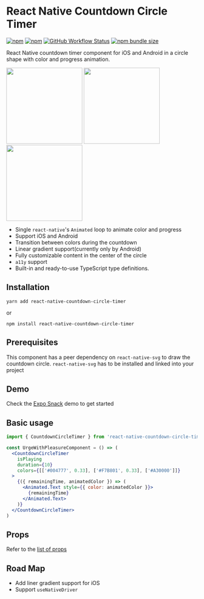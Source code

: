 # React Native Countdown Circle Timer

[![npm](https://img.shields.io/npm/v/react-native-countdown-circle-timer)](https://www.npmjs.com/package/react-native-countdown-circle-timer)
[![npm](https://img.shields.io/npm/dw/react-native-countdown-circle-timer)](https://www.npmjs.com/package/react-native-countdown-circle-timer)
[![GitHub Workflow Status](https://img.shields.io/github/workflow/status/vydimitrov/react-countdown-circle-timer/Codecov%20Coverage)](https://codecov.io/gh/vydimitrov/react-countdown-circle-timer)
[![npm bundle size](https://img.shields.io/bundlephobia/min/react-native-countdown-circle-timer)](https://bundlephobia.com/result?p=react-native-countdown-circle-timer)

React Native countdown timer component for iOS and Android in a circle shape with color and progress animation.

<img src="https://user-images.githubusercontent.com/10707142/66097204-ca68c200-e59d-11e9-9b70-688409755aaa.gif" width="200"> <img src="https://user-images.githubusercontent.com/10707142/65935516-a0869280-e419-11e9-9bb0-40c4d1ef2bbe.gif" width="200"> <img src="https://user-images.githubusercontent.com/10707142/65963815-cfbdf380-e45b-11e9-809d-970174e88914.gif" width="200">

- Single `react-native`'s `Animated` loop to animate color and progress
- Support iOS and Android
- Transition between colors during the countdown
- Linear gradient support(currently only by Android)
- Fully customizable content in the center of the circle
- `a11y` support
- Built-in and ready-to-use TypeScript type definitions.

## Installation

```
yarn add react-native-countdown-circle-timer
```

or

```
npm install react-native-countdown-circle-timer
```

## Prerequisites

This component has a peer dependency on `react-native-svg` to draw the countdown circle. `react-native-svg` has to be installed and linked into your project

## Demo

Check the [Expo Snack](https://snack.expo.io/@vydimitrov/countdown-circle-timer?session_id=snack-session-8tgDhia5f&preview=true&platform=ios&iframeId=4a80oah677&theme=light) demo to get started

## Basic usage

```jsx
import { CountdownCircleTimer } from 'react-native-countdown-circle-timer'

const UrgeWithPleasureComponent = () => (
  <CountdownCircleTimer
    isPlaying
    duration={10}
    colors={[['#004777', 0.33], ['#F7B801', 0.33], ['#A30000']]}
  >
    {({ remainingTime, animatedColor }) => (
      <Animated.Text style={{ color: animatedColor }}>
        {remainingTime}
      </Animated.Text>
    )}
  </CountdownCircleTimer>
)
```

## Props

Refer to the [list of props](https://github.com/vydimitrov/react-countdown-circle-timer#props-for-both-reactreact-native)

## Road Map

- Add liner gradient support for iOS
- Support `useNativeDriver`
